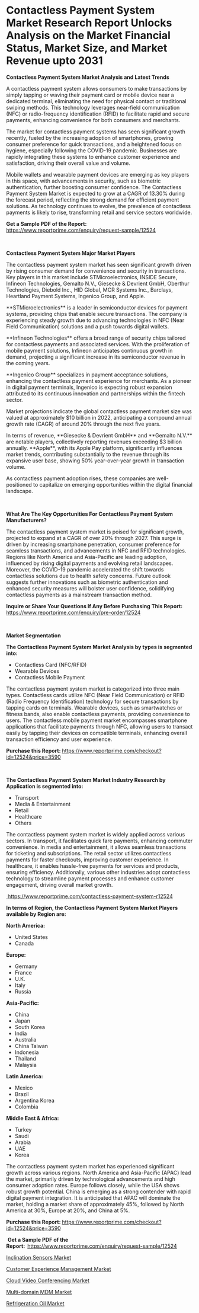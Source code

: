 <p><h1>Contactless Payment System Market Research Report Unlocks Analysis on the Market Financial Status, Market Size, and Market Revenue upto 2031</h1></p><p><strong>Contactless Payment System Market Analysis and Latest Trends</strong></p>
<p><p>A contactless payment system allows consumers to make transactions by simply tapping or waving their payment card or mobile device near a dedicated terminal, eliminating the need for physical contact or traditional swiping methods. This technology leverages near-field communication (NFC) or radio-frequency identification (RFID) to facilitate rapid and secure payments, enhancing convenience for both consumers and merchants. </p><p>The market for contactless payment systems has seen significant growth recently, fueled by the increasing adoption of smartphones, growing consumer preference for quick transactions, and a heightened focus on hygiene, especially following the COVID-19 pandemic. Businesses are rapidly integrating these systems to enhance customer experience and satisfaction, driving their overall value and volume. </p><p>Mobile wallets and wearable payment devices are emerging as key players in this space, with advancements in security, such as biometric authentication, further boosting consumer confidence. The Contactless Payment System Market is expected to grow at a CAGR of 13.30% during the forecast period, reflecting the strong demand for efficient payment solutions. As technology continues to evolve, the prevalence of contactless payments is likely to rise, transforming retail and service sectors worldwide.</p></p>
<p><strong>Get a Sample PDF of the Report:&nbsp;</strong> <a href="https://www.reportprime.com/enquiry/request-sample/12524">https://www.reportprime.com/enquiry/request-sample/12524</a></p>
<p>&nbsp;</p>
<p><strong>Contactless Payment System Major Market Players</strong></p>
<p><p>The contactless payment system market has seen significant growth driven by rising consumer demand for convenience and security in transactions. Key players in this market include STMicroelectronics, INSIDE Secure, Infineon Technologies, Gemalto N.V., Giesecke & Devrient GmbH, Oberthur Technologies, Diebold Inc., HID Global, MCR Systems Inc., Barclays, Heartland Payment Systems, Ingenico Group, and Apple.</p><p>**STMicroelectronics** is a leader in semiconductor devices for payment systems, providing chips that enable secure transactions. The company is experiencing steady growth due to advancing technologies in NFC (Near Field Communication) solutions and a push towards digital wallets. </p><p>**Infineon Technologies** offers a broad range of security chips tailored for contactless payments and associated services. With the proliferation of mobile payment solutions, Infineon anticipates continuous growth in demand, projecting a significant increase in its semiconductor revenue in the coming years.</p><p>**Ingenico Group** specializes in payment acceptance solutions, enhancing the contactless payment experience for merchants. As a pioneer in digital payment terminals, Ingenico is expecting robust expansion attributed to its continuous innovation and partnerships within the fintech sector.</p><p>Market projections indicate the global contactless payment market size was valued at approximately $10 billion in 2022, anticipating a compound annual growth rate (CAGR) of around 20% through the next five years. </p><p>In terms of revenue, **Giesecke & Devrient GmbH** and **Gemalto N.V.** are notable players, collectively reporting revenues exceeding $3 billion annually. **Apple**, with its Apple Pay platform, significantly influences market trends, contributing substantially to the revenue through its expansive user base, showing 50% year-over-year growth in transaction volume. </p><p>As contactless payment adoption rises, these companies are well-positioned to capitalize on emerging opportunities within the digital financial landscape.</p></p>
<p>&nbsp;</p>
<p><strong>What Are The Key Opportunities For Contactless Payment System Manufacturers?</strong></p>
<p><p>The contactless payment system market is poised for significant growth, projected to expand at a CAGR of over 20% through 2027. This surge is driven by increasing smartphone penetration, consumer preference for seamless transactions, and advancements in NFC and RFID technologies. Regions like North America and Asia-Pacific are leading adoption, influenced by rising digital payments and evolving retail landscapes. Moreover, the COVID-19 pandemic accelerated the shift towards contactless solutions due to health safety concerns. Future outlook suggests further innovations such as biometric authentication and enhanced security measures will bolster user confidence, solidifying contactless payments as a mainstream transaction method.</p></p>
<p><strong>Inquire or Share Your Questions If Any Before Purchasing This Report:</strong> <a href="https://www.reportprime.com/enquiry/pre-order/12524">https://www.reportprime.com/enquiry/pre-order/12524</a></p>
<p>&nbsp;</p>
<p><strong>Market Segmentation</strong></p>
<p><strong>The Contactless Payment System Market Analysis by types is segmented into:</strong></p>
<p><ul><li>Contactless Card (NFC/RFID)</li><li>Wearable Devices</li><li>Contactless Mobile Payment</li></ul></p>
<p><p>The contactless payment system market is categorized into three main types. Contactless cards utilize NFC (Near Field Communication) or RFID (Radio Frequency Identification) technology for secure transactions by tapping cards on terminals. Wearable devices, such as smartwatches or fitness bands, also enable contactless payments, providing convenience to users. The contactless mobile payment market encompasses smartphone applications that facilitate payments through NFC, allowing users to transact easily by tapping their devices on compatible terminals, enhancing overall transaction efficiency and user experience.</p></p>
<p><strong>Purchase this Report:&nbsp;</strong><a href="https://www.reportprime.com/checkout?id=12524&price=3590">https://www.reportprime.com/checkout?id=12524&price=3590</a></p>
<p>&nbsp;</p>
<p><strong>The Contactless Payment System Market Industry Research by Application is segmented into:</strong></p>
<p><ul><li>Transport</li><li>Media & Entertainment</li><li>Retail</li><li>Healthcare</li><li>Others</li></ul></p>
<p><p>The contactless payment system market is widely applied across various sectors. In transport, it facilitates quick fare payments, enhancing commuter convenience. In media and entertainment, it allows seamless transactions for ticketing and subscriptions. The retail sector utilizes contactless payments for faster checkouts, improving customer experience. In healthcare, it enables hassle-free payments for services and products, ensuring efficiency. Additionally, various other industries adopt contactless technology to streamline payment processes and enhance customer engagement, driving overall market growth.</p></p>
<p><a href="https://www.reportprime.com/contactless-payment-system-r12524">&nbsp;https://www.reportprime.com/contactless-payment-system-r12524</a></p>
<p><strong>In terms of Region, the Contactless Payment System Market Players available by Region are:</strong></p>
<p>
    <p> <strong> North America: </strong>
        <ul>
            <li>United States</li>
            <li>Canada</li>
        </ul>
        </p> 
    <p> <strong> Europe: </strong>
        <ul>
            <li>Germany</li>
            <li>France</li>
            <li>U.K.</li>
            <li>Italy</li>
            <li>Russia</li>
        </ul>
        </p> 
    <p> <strong> Asia-Pacific: </strong>
        <ul>
            <li>China</li>
            <li>Japan</li>
            <li>South Korea</li>
            <li>India</li>
            <li>Australia</li>
            <li>China Taiwan</li>
            <li>Indonesia</li>
            <li>Thailand</li>
            <li>Malaysia</li>
        </ul>
        </p> 
    <p> <strong> Latin America: </strong>
        <ul>
            <li>Mexico</li>
            <li>Brazil</li>
            <li>Argentina Korea</li>
            <li>Colombia</li>
        </ul>
        </p> 
    <p> <strong> Middle East & Africa: </strong>
        <ul>
            <li>Turkey</li>
            <li>Saudi</li>
            <li>Arabia</li>
            <li>UAE</li>
            <li>Korea</li>
        </ul>
    </p>
    </p>
<p><p>The contactless payment system market has experienced significant growth across various regions. North America and Asia-Pacific (APAC) lead the market, primarily driven by technological advancements and high consumer adoption rates. Europe follows closely, while the USA shows robust growth potential. China is emerging as a strong contender with rapid digital payment integration. It is anticipated that APAC will dominate the market, holding a market share of approximately 45%, followed by North America at 30%, Europe at 20%, and China at 5%.</p></p>
<p><strong>Purchase this Report: </strong><a href="https://www.reportprime.com/checkout?id=12524&price=3590">https://www.reportprime.com/checkout?id=12524&price=3590</a></p>
<p>&nbsp;<strong>Get a Sample PDF of the Report:&nbsp;&nbsp;</strong><a href="https://www.reportprime.com/enquiry/request-sample/12524">https://www.reportprime.com/enquiry/request-sample/12524</a></p>
<p><strong></strong></p>
<p><p><a href="https://github.com/ChiragRP21/Market-Research-Report-List-6/blob/main/inclination-sensors-market.md">Inclination Sensors Market</a></p><p><a href="https://medium.com/@neilrogers69/customer-experience-management-market-size-share-analysis-growth-trends-forecast-2024-2031-0f2ed9e2f36c">Customer Experience Management Market</a></p><p><a href="https://medium.com/@neilrogers69/global-cloud-video-conferencing-industry-analysis-share-growth-trends-and-forecast-2024-to-2031-3804b47e5b7e">Cloud Video Conferencing Market</a></p><p><a href="https://issuu.com/reportprime-2/docs/multi-domain-mdm-market-size-2030.p_9f962976d1a5e2">Multi-domain MDM Market</a></p><p><a href="https://www.linkedin.com/pulse/global-perspectives-refrigeration-oil-market-trends-forecast-763af?trackingId=XA4GNU1ERAGQxlYxkZ78pQ%3D%3D">Refrigeration Oil Market</a></p></p>